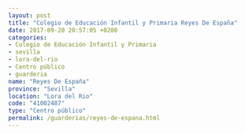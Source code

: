 ```yaml
---
layout: post
title: "Colegio de Educación Infantil y Primaria Reyes De España"
date: 2017-09-20 20:57:05 +0200
categories:
- Colegio de Educación Infantil y Primaria
- sevilla
- lora-del-rio
- Centro público
- guarderia
name: "Reyes De España"
province: "Sevilla"
location: "Lora del Rio"
code: "41002487"
type: "Centro público"
permalink: /guarderias/reyes-de-espana.html
---
```

